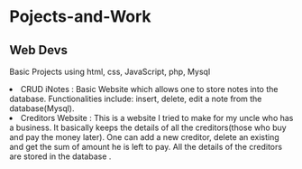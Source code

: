 # Pojects-and-Work
<h2>Web Devs</h2>
<p>Basic Projects using html, css, JavaScript, php, Mysql </p>
 <li> CRUD iNotes : Basic Website which allows one to store notes into the database. Functionalities include: insert, delete, edit a note from the database(Mysql).</li>
 <li> Creditors Website : This is a website I tried to make for my uncle who has a business. It basically keeps the details of all the creditors(those who buy and pay the money later).
 One can add a new creditor, delete an existing and get the sum of amount he is left to pay. All the details of the creditors are stored in the database .
 
 
